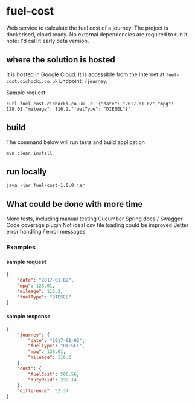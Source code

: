 # fuel-cost
Web service to calculate the fuel cost of a journey. The project is dockerised, cloud ready. 
No external dependencies are required to run it. 
note: I'd call it early beta version. 

## where the solution is hosted
It is hosted in Google Cloud. It is accessible from the Internet at `fuel-cost.cichocki.co.uk`
Endpoint: `/journey`.  

Sample request:
```
curl fuel-cost.cichocki.co.uk -d '{"date": "2017-01-02","mpg": 128.01,"mileage": 116.2,"fuelType": "DIESEL"}'
```

## build
The command below will run tests and build application
```
mvn clean install
```
## run locally
```
java -jar fuel-cost-1.0.0.jar
```

## What could be done with more time
More tests, including manual testing
Cucumber 
Spring docs / Swagger
Code coverage plugin
Not ideal csv file loading could be improved
Better error handling / error messages

### Examples
#### sample request
```json
{
	"date": "2017-01-02",
	"mpg": 128.01,
	"mileage": 116.2,
	"fuelType": "DIESEL"
}
```

#### sample response
```json
{
    "journey": {
        "date": "2017-01-02",
        "fuelType": "DIESEL",
        "mpg": 128.01,
        "mileage": 116.2
    },
    "cost": {
        "fuelCost": 500.56,
        "dutyPaid": 239.14
    },
    "difference": 52.37
}
```